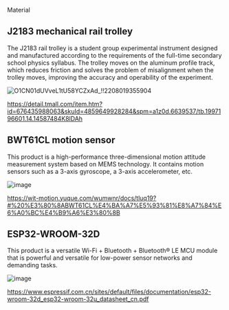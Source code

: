 Material

## J2183 mechanical rail trolley

The J2183 rail trolley is a student group experimental instrument designed and manufactured according to the requirements of the full-time secondary school physics syllabus. The trolley moves on the aluminum profile track, which reduces friction and solves the problem of misalignment when the trolley moves, improving the accuracy and operability of the experiment.

![O1CN01dUVveL1tU58YCZxAd_!!2208019355904](https://user-images.githubusercontent.com/117464811/236357514-d6f04303-05f5-4ad6-b52c-a88b53af9457.jpg)

<https://detail.tmall.com/item.htm?id=676435988063&skuId=4859649928284&spm=a1z0d.6639537/tb.1997196601.14.14587484K8lDAh>

## BWT61CL motion sensor

This product is a high-performance three-dimensional motion attitude measurement system based on MEMS technology. It contains motion sensors such as a 3-axis gyroscope, a 3-axis accelerometer, etc.

![image](https://user-images.githubusercontent.com/117464811/235698586-47b5af8e-e2dc-4755-a346-1fb0423a7af9.png)

<https://wit-motion.yuque.com/wumwnr/docs/tluq19?#%20%E3%80%8ABWT61CL%E4%BA%A7%E5%93%81%E8%A7%84%E6%A0%BC%E4%B9%A6%E3%80%8B>

## ESP32-WROOM-32D

This product is a versatile Wi-Fi + Bluetooth + Bluetooth® LE MCU module that is powerful and versatile for low-power sensor networks and demanding tasks.

![image](https://user-images.githubusercontent.com/117464811/235700643-4ce59c2c-b25e-4025-a2b4-b0e4800bf9eb.png)

<https://www.espressif.com.cn/sites/default/files/documentation/esp32-wroom-32d_esp32-wroom-32u_datasheet_cn.pdf>
